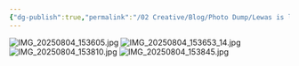 ```yaml
---
{"dg-publish":true,"permalink":"/02 Creative/Blog/Photo Dump/Lewas is like if a Hobbit and an Elf had a baby/","tags":["image","PhotoDump","blog"]}
---
```



![IMG_20250804_153605.jpg](/img/user/IMG_20250804_153605.jpg)
![IMG_20250804_153653_14.jpg](/img/user/IMG_20250804_153653_14.jpg)
![IMG_20250804_153810.jpg](/img/user/IMG_20250804_153810.jpg)
![IMG_20250804_153845.jpg](/img/user/IMG_20250804_153845.jpg)
